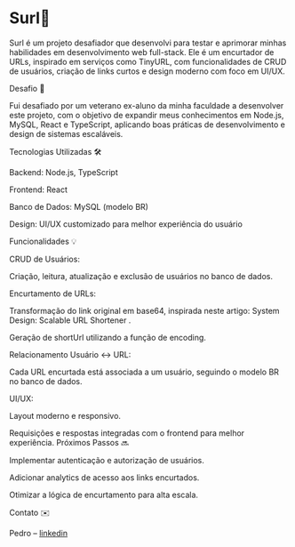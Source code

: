 # Surl🚀
Surl é um projeto desafiador que desenvolvi para testar e aprimorar minhas habilidades em desenvolvimento web full-stack. Ele é um encurtador de URLs, inspirado em serviços como TinyURL, com funcionalidades de CRUD de usuários, criação de links curtos e design moderno com foco em UI/UX.

Desafio 🎯

Fui desafiado por um veterano ex-aluno da minha faculdade a desenvolver este projeto, com o objetivo de expandir meus conhecimentos em Node.js, MySQL, React e TypeScript, aplicando boas práticas de desenvolvimento e design de sistemas escaláveis.

Tecnologias Utilizadas 🛠️

Backend: Node.js, TypeScript

Frontend: React

Banco de Dados: MySQL (modelo BR)

Design: UI/UX customizado para melhor experiência do usuário

Funcionalidades 💡

CRUD de Usuários:

Criação, leitura, atualização e exclusão de usuários no banco de dados.

Encurtamento de URLs:

Transformação do link original em base64, inspirada neste artigo: System Design: Scalable URL Shortener
.

Geração de shortUrl utilizando a função de encoding.

Relacionamento Usuário ↔ URL:

Cada URL encurtada está associada a um usuário, seguindo o modelo BR no banco de dados.

UI/UX:

Layout moderno e responsivo.

Requisições e respostas integradas com o frontend para melhor experiência.
Próximos Passos 🔜

Implementar autenticação e autorização de usuários.

Adicionar analytics de acesso aos links encurtados.

Otimizar a lógica de encurtamento para alta escala.

Contato ✉️

Pedro – [linkedin](https://www.linkedin.com/in/pedrostbk)
